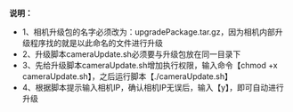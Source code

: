 **说明：**
- 1、相机升级包的名字必须改为：upgradePackage.tar.gz，因为相机内部升级程序找的就是以此命名的文件进行升级
- 2、升级脚本cameraUpdate.sh必须要与升级包放在同一目录下
- 3、先给升级脚本cameraUpdate.sh增加执行权限，输入命令【chmod +x cameraUpdate.sh】，之后运行脚本【./cameraUpdate.sh】
- 4、根据脚本提示输入相机IP，确认相机IP无误后，输入【y】，即可自动进行升级
